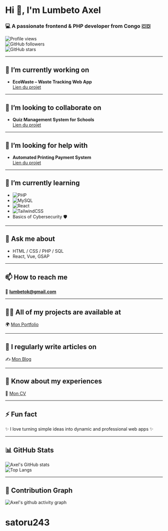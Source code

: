 # Hi 👋, I'm Lumbeto Axel  

### 💻 A passionate frontend & PHP developer from Congo 🇨🇩  

![Profile views](https://komarev.com/ghpvc/?username=LumbetoAxel&label=Profile%20views&color=0e75b6&style=flat)  
![GitHub followers](https://img.shields.io/github/followers/LumbetoAxel?style=social)  
![GitHub stars](https://img.shields.io/github/stars/LumbetoAxel?style=social)  

---

## 🔭 I’m currently working on  
- **EcoWaste – Waste Tracking Web App**  
  [Lien du projet](#)  

---

## 👯 I’m looking to collaborate on  
- **Quiz Management System for Schools**  
  [Lien du projet](#)  

---

## 🤝 I’m looking for help with  
- **Automated Printing Payment System**  
  [Lien du projet](#)  

---

## 🌱 I’m currently learning  
- ![PHP](https://img.shields.io/badge/PHP-777BB4?style=for-the-badge&logo=php&logoColor=white)  
- ![MySQL](https://img.shields.io/badge/MySQL-005C84?style=for-the-badge&logo=mysql&logoColor=white)  
- ![React](https://img.shields.io/badge/React-20232A?style=for-the-badge&logo=react&logoColor=61DAFB)  
- ![TailwindCSS](https://img.shields.io/badge/Tailwind_CSS-38B2AC?style=for-the-badge&logo=tailwind-css&logoColor=white)  
- Basics of Cybersecurity 🛡️  

---

## 💬 Ask me about  
- HTML / CSS / PHP / SQL  
- React, Vue, GSAP  

---

## 📫 How to reach me  
📧 **lumbetok@gmail.com**  

---

## 👨‍💻 All of my projects are available at  
🌍 [Mon Portfolio](#)  

---

## 📝 I regularly write articles on  
✍️ [Mon Blog](#)  

---

## 📄 Know about my experiences  
📑 [Mon CV](#)  

---

## ⚡ Fun fact  
✨ I love turning simple ideas into dynamic and professional web apps ✨  

---

## 📊 GitHub Stats  

![Axel's GitHub stats](https://github-readme-stats.vercel.app/api?username=LumbetoAxel&show_icons=true&theme=tokyonight)  
![Top Langs](https://github-readme-stats.vercel.app/api/top-langs/?username=LumbetoAxel&layout=compact&theme=tokyonight)  

---

## 🚀 Contribution Graph  

![Axel's github activity graph](https://github-readme-activity-graph.vercel.app/graph?username=LumbetoAxel&bg_color=0d1117&color=79dafa&line=4c8eda&point=ffffff&area=true&hide_border=true)  
# satoru243
